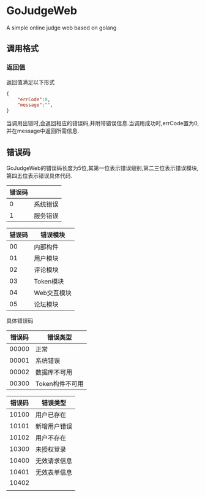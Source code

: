 # GoJudgeWeb
A simple online judge web based on golang

## 调用格式

### 返回值

返回值满足以下形式

```json
{
    "errCode":0,
    "message":"",
}
```

当调用出错时,会返回相应的错误码,并附带错误信息.当调用成功时,errCode置为0,并在message中返回所需信息.	

## 错误码

GoJudgeWeb的错误码长度为5位,其第一位表示错误级别,第二三位表示错误模块,第四五位表示错误具体代码.

| 错误码 |          |
| ------ | -------- |
| 0      | 系统错误 |
| 1      | 服务错误 |

| 错误码 | 错误模块    |
| ------ | ----------- |
| 00     | 内部构件    |
| 01     | 用户模块    |
| 02     | 评论模块    |
| 03     | Token模块   |
| 04     | Web交互模块 |
| 05     | 论坛模块    |

具体错误码

| 错误码 | 错误类型        |
| ------ | --------------- |
| 00000  | 正常            |
| 00001  | 系统错误        |
| 00002  | 数据库不可用    |
| 00300  | Token构件不可用 |

| 错误码 | 错误类型     |
| ------ | ------------ |
| 10100  | 用户已存在   |
| 10101  | 新增用户错误 |
| 10102  | 用户不存在   |
| 10300  | 未授权登录   |
| 10400  | 无效请求信息 |
| 10401  | 无效表单信息 |
| 10402  |              |
|        |              |

